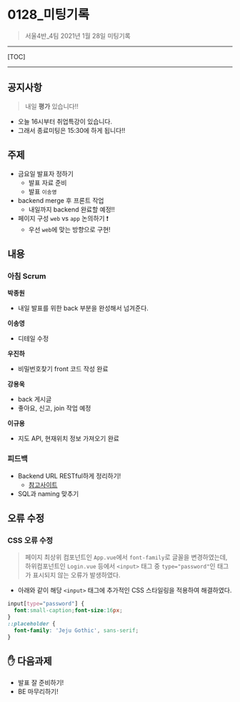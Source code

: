 # 0128_미팅기록

> 서울4반_4팀 2021년 1월 28일 미팅기록

---

[TOC]

---



## 공지사항

> 내일 **평가** 있습니다!!

- 오늘 16시부터 취업특강이 있습니다.
- 그래서 종료미팅은 15:30에 하게 됩니다!!



## 주제

- 금요일 발표자 정하기
  - 발표 자료 준비
  - 발표 `이송영`
- backend merge 후 프론트 작업
  - 내일까지 backend 완료할 예정!!
- 페이지 구성 `web` vs `app` 논의하기 :exclamation:
  - 우선 `web`에 맞는 방향으로 구현!



## 내용

### 아침 Scrum

**박종원**

- 내일 발표를 위한 back 부분을 완성해서 넘겨준다.

**이송영**

- 디테일 수정

**우진하**

- 비밀번호찾기 front 코드 작성 완료

**강용욱**

- back 게시글
- 좋아요, 신고, join 작업 예정

**이규용**

- 지도 API, 현재위치 정보 가져오기 완료



### 피드백

- Backend URL RESTful하게 정리하기!
  - [참고사이트](https://meetup.toast.com/posts/92)
- SQL과  naming 맞추기



## 오류 수정

### CSS 오류 수정

> 페이지 최상위 컴포넌트인 `App.vue`에서 `font-family`로 글꼴을 변경하였는데, 하위컴포넌트인 `Login.vue` 등에서 `<input>` 태그 중 `type="password"`인 태그가 표시되지 않는 오류가 발생하였다.

- 아래와 같이 해당 `<input>` 태그에 추가적인 CSS 스타일링을 적용하여 해결하였다.

```css
input[type="password"] {
  font:small-caption;font-size:16px;
}
::placeholder {
  font-family: 'Jeju Gothic', sans-serif;
}
```



## :hand: 다음과제

- 발표 잘 준비하기!
- BE 마무리하기!
